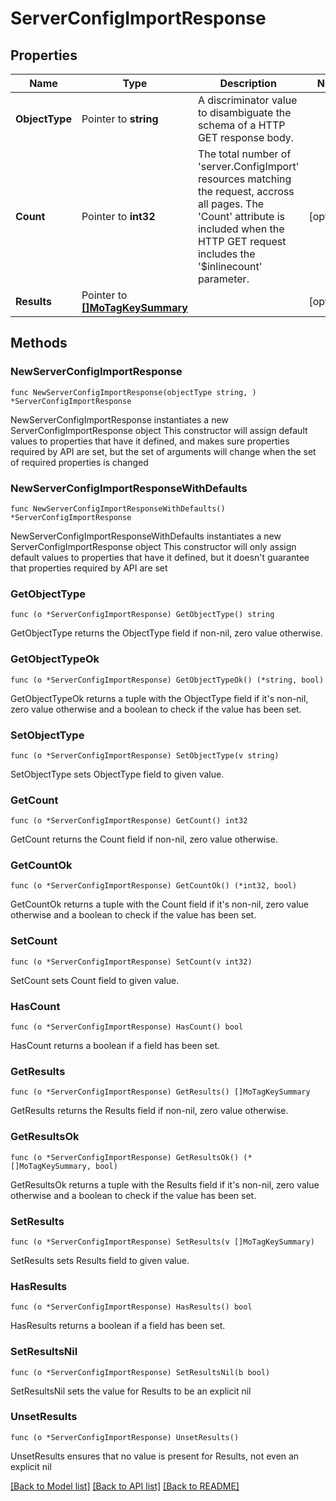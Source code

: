 # ServerConfigImportResponse

## Properties

Name | Type | Description | Notes
------------ | ------------- | ------------- | -------------
**ObjectType** | Pointer to **string** | A discriminator value to disambiguate the schema of a HTTP GET response body. | 
**Count** | Pointer to **int32** | The total number of &#39;server.ConfigImport&#39; resources matching the request, accross all pages. The &#39;Count&#39; attribute is included when the HTTP GET request includes the &#39;$inlinecount&#39; parameter. | [optional] 
**Results** | Pointer to [**[]MoTagKeySummary**](mo.TagKeySummary.md) |  | [optional] 

## Methods

### NewServerConfigImportResponse

`func NewServerConfigImportResponse(objectType string, ) *ServerConfigImportResponse`

NewServerConfigImportResponse instantiates a new ServerConfigImportResponse object
This constructor will assign default values to properties that have it defined,
and makes sure properties required by API are set, but the set of arguments
will change when the set of required properties is changed

### NewServerConfigImportResponseWithDefaults

`func NewServerConfigImportResponseWithDefaults() *ServerConfigImportResponse`

NewServerConfigImportResponseWithDefaults instantiates a new ServerConfigImportResponse object
This constructor will only assign default values to properties that have it defined,
but it doesn't guarantee that properties required by API are set

### GetObjectType

`func (o *ServerConfigImportResponse) GetObjectType() string`

GetObjectType returns the ObjectType field if non-nil, zero value otherwise.

### GetObjectTypeOk

`func (o *ServerConfigImportResponse) GetObjectTypeOk() (*string, bool)`

GetObjectTypeOk returns a tuple with the ObjectType field if it's non-nil, zero value otherwise
and a boolean to check if the value has been set.

### SetObjectType

`func (o *ServerConfigImportResponse) SetObjectType(v string)`

SetObjectType sets ObjectType field to given value.


### GetCount

`func (o *ServerConfigImportResponse) GetCount() int32`

GetCount returns the Count field if non-nil, zero value otherwise.

### GetCountOk

`func (o *ServerConfigImportResponse) GetCountOk() (*int32, bool)`

GetCountOk returns a tuple with the Count field if it's non-nil, zero value otherwise
and a boolean to check if the value has been set.

### SetCount

`func (o *ServerConfigImportResponse) SetCount(v int32)`

SetCount sets Count field to given value.

### HasCount

`func (o *ServerConfigImportResponse) HasCount() bool`

HasCount returns a boolean if a field has been set.

### GetResults

`func (o *ServerConfigImportResponse) GetResults() []MoTagKeySummary`

GetResults returns the Results field if non-nil, zero value otherwise.

### GetResultsOk

`func (o *ServerConfigImportResponse) GetResultsOk() (*[]MoTagKeySummary, bool)`

GetResultsOk returns a tuple with the Results field if it's non-nil, zero value otherwise
and a boolean to check if the value has been set.

### SetResults

`func (o *ServerConfigImportResponse) SetResults(v []MoTagKeySummary)`

SetResults sets Results field to given value.

### HasResults

`func (o *ServerConfigImportResponse) HasResults() bool`

HasResults returns a boolean if a field has been set.

### SetResultsNil

`func (o *ServerConfigImportResponse) SetResultsNil(b bool)`

 SetResultsNil sets the value for Results to be an explicit nil

### UnsetResults
`func (o *ServerConfigImportResponse) UnsetResults()`

UnsetResults ensures that no value is present for Results, not even an explicit nil

[[Back to Model list]](../README.md#documentation-for-models) [[Back to API list]](../README.md#documentation-for-api-endpoints) [[Back to README]](../README.md)


